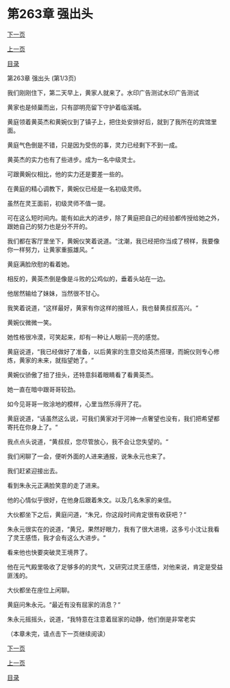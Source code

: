 <h1>第263章   强出头</h1>
            <div><p><a href="./787_%E7%AC%AC263%E7%AB%A0_%E5%BC%BA%E5%87%BA%E5%A4%B4.md">下一页</a></p><p><a href="./785_%E7%AC%AC262%E7%AB%A0_%E6%B2%B3%E7%A5%9E%E5%8F%B0.md">上一页</a></p><p><a href="../">目录</a></p></div>
            <div><p>第263章   强出头 (第1/3页)</p><p>我们刚刚住下，第二天早上，黄家人就来了。水印广告测试水印广告测试</p><p>黄家也是倾巢而出，只有邵明亮留下守护着临溪城。</p><p>黄庭领着黄英杰和黄婉仪到了镇子上，把住处安排好后，就到了我所在的宾馆里面。</p><p>黄庭气色倒是不错，只是因为受伤的事，灵力已经剩下不到一成。</p><p>黄英杰的实力也有了些进步。成为一名中级灵士。</p><p>可跟黄婉仪相比，他的实力还是要差一些的。</p><p>在黄庭的精心调教下，黄婉仪已经是一名初级灵师。</p><p>虽然在灵王面前，初级灵师不值一提。</p><p>可在这么短时间内。能有如此大的进步，除了黄庭把自己的经验都传授给她之外，跟她自己的努力也是分不开的。</p><p>我们都在客厅里坐下，黄婉仪笑着说道。“沈潮，我已经把你当成了榜样，我要像你一样努力，让黄家重振雄风。“</p><p>黄庭满脸欣慰的看着她。</p><p>相反的，黄英杰倒是像是斗败的公鸡似的，垂着头站在一边。</p><p>他居然输给了妹妹，当然很不甘心。</p><p>我笑着说道，“这样最好，黄家有你这样的接班人，我也替黄叔叔高兴。“</p><p>黄婉仪微微一笑。</p><p>她性格很冷漠，可笑起来，却有一种让人眼前一亮的感觉。</p><p>黄庭说道，“我已经做好了准备，以后黄家的生意交给英杰搭理，而婉仪则专心修炼，黄家的未来，就指望她了。“</p><p>黄婉仪骄傲了扭了扭头，还特意斜着眼睛看了看黄英杰。</p><p>她一直在暗中跟哥哥较劲。</p><p>如今见哥哥一败涂地的模样，心里当然乐得开了花。</p><p>黄庭说道，“话虽然这么说，可我们黄家对于河神一点奢望也没有，我们把希望都寄托在你身上了。“</p><p>我点点头说道，“黄叔叔，您尽管放心，我不会让您失望的。“</p><p>我们闲聊了一会，便听外面的人进来通报，说朱永元也来了。</p><p>我们赶紧迎接出去。</p><p>看到朱永元正满脸笑意的走了进来。</p><p>他的心情似乎很好，在他身后跟着朱文。以及几名朱家的亲信。</p><p>大伙都坐下之后，黄庭问道，“朱兄，你这段时间肯定很有收获吧？“</p><p>朱永元很实在的说道，“黄兄，果然好眼力，我有了很大进境，这多亏小沈让我看了灵王感悟，我才会有这么大进步。“</p><p>看来他也快要突破灵王境界了。</p><p>他在元气殿里吸收了足够多的的灵气，又研究过灵王感悟，对他来说，肯定是受益匪浅的。</p><p>大伙都坐在座位上闲聊。</p><p>黄庭问朱永元。“最近有没有屈家的消息？“</p><p>朱永元摇摇头，说道，“我特意在注意着屈家的动静，他们倒是非常老实</p><p>（本章未完，请点击下一页继续阅读）</p></div>
            <div><p><a href="./787_%E7%AC%AC263%E7%AB%A0_%E5%BC%BA%E5%87%BA%E5%A4%B4.md">下一页</a></p><p><a href="./785_%E7%AC%AC262%E7%AB%A0_%E6%B2%B3%E7%A5%9E%E5%8F%B0.md">上一页</a></p><p><a href="../">目录</a></p></div>